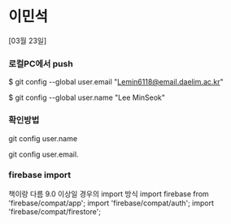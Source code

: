 # 이민석

[03월 23일]

### 로컬PC에서 push
$ git config --global user.email "Lemin6118@email.daelim.ac.kr"

$ git config --global user.name "Lee MinSeok"

### 확인방법
git config user.name

git config user.email.

### firebase import 
책이랑 다름 9.0 이상일 경우의 import 방식
import firebase from 'firebase/compat/app'; 
import 'firebase/compat/auth'; 
import 'firebase/compat/firestore';